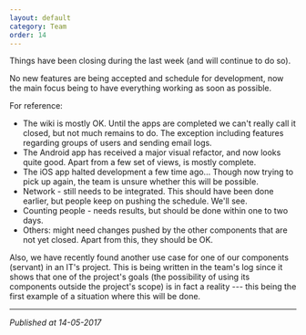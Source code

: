 ```yaml
---
layout: default
category: Team
order: 14
---
```


Things have been closing during the last week (and will continue to do so).

No new features are being accepted and schedule for development, now the
main focus being to have everything working as soon as possible.

For reference:
* The wiki is mostly OK. Until the apps are completed we can't really call it
  closed, but not much remains to do. The exception including features
  regarding groups of users and sending email logs.
* The Android app has received a major visual refactor, and now looks quite
  good. Apart from a few set of views, is mostly complete.
* The iOS app halted development a few time ago... Though now trying to pick
  up again, the team is unsure whether this will be possible.
* Network - still needs to be integrated. This should have been done earlier,
  but people keep on pushing the schedule. We'll see.
* Counting people - needs results, but should be done within one to two days.
* Others: might need changes pushed by the other components that are not yet
  closed. Apart from this, they should be OK.

Also, we have recently found another use case for one of our components
(servant) in an IT's project. This is being written in the team's log since it
shows that one of the project's goals (the possibility of using its components
outside the project's scope) is in fact a reality --- this being the first
example of a situation where this will be done.

-------------------------------------------------------------------------------
*Published at 14-05-2017*
